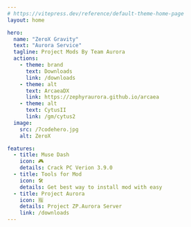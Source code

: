 ```yaml
---
# https://vitepress.dev/reference/default-theme-home-page
layout: home

hero:
  name: "ZeroX Gravity"
  text: "Aurora Service"
  tagline: Project Mods By Team Aurora
  actions:
    - theme: brand
      text: Downloads
      link: /downloads
    - theme: alt
      text: ArcaeaDX
      link: https://zephyraurora.github.io/arcaea
    - theme: alt
      text: CytusII
      link: /gm/cytus2
  image:
    src: /7codehero.jpg
    alt: ZeroX

features:
  - title: Muse Dash
    icon: 🎮
    details: Crack PC Verion 3.9.0
  - title: Tools for Mod
    icon: 🛠️
    details: Get best way to install mod with easy
  - title: Project Aurora
    icon: 🈯
    details: Project ZP.Aurora Server
    link: /downloads
---
```

